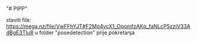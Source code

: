 "# PIPP" 

staviti file: https://mega.nz/file/VwFFhYJT#F2Mo4vcX1_OqomfzAKp_faNLcP5zzjV33AdBgE3TIu8 u folder "posedetection" prije pokretanja
